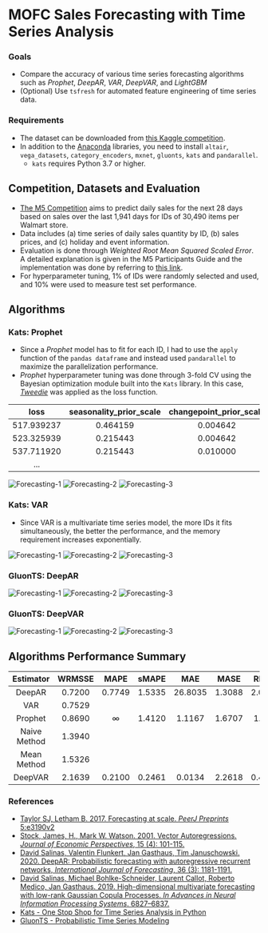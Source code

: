 # MOFC Sales Forecasting with Time Series Analysis 
### Goals
* Compare the accuracy of various time series forecasting algorithms such as *Prophet*, *DeepAR*, *VAR*, *DeepVAR*, and *LightGBM*
* (Optional) Use `tsfresh` for automated feature engineering of time series data.

### Requirements
* The dataset can be downloaded from [this Kaggle competition](https://www.kaggle.com/c/m5-forecasting-accuracy).
* In addition to the [Anaconda](https://www.anaconda.com) libraries, you need to install `altair`, `vega_datasets`, `category_encoders`, `mxnet`, `gluonts`, `kats` and `pandarallel`.
  * `kats` requires Python 3.7 or higher.

## Competition, Datasets and Evaluation
* [The M5 Competition](https://mofc.unic.ac.cy/m5-competition) aims to predict daily sales for the next 28 days based on sales over the last 1,941 days for IDs of 30,490 items per Walmart store.
* Data includes (a) time series of daily sales quantity by ID, (b) sales prices, and (c) holiday and event information.
* Evaluation is done through *Weighted Root Mean Squared Scaled Error*. A detailed explanation is given in the M5 Participants Guide and the implementation was done by referring to [this link](https://www.kaggle.com/c/m5-forecasting-accuracy/discussion/133834).
* For hyperparameter tuning, 1% of IDs were randomly selected and used, and 10% were used to measure test set performance.

## Algorithms
### Kats: Prophet
* Since a *Prophet* model has to fit for each ID, I had to use the `apply` function of the `pandas dataframe` and instead used `pandarallel` to maximize the parallelization performance.
* *Prophet* hyperparameter tuning was done through 3-fold CV using the Bayesian optimization module built into the `Kats` library. In this case, *[Tweedie](https://scikit-learn.org/stable/modules/generated/sklearn.metrics.mean_tweedie_deviance.html)* was applied as the loss function.
  
|loss|seasonality_prior_scale|changepoint_prior_scale|changepoint_range|n_changepoints|holidays_prior_scale|yearly_seasonality|weekly_seasonality|daily_seasonality|seasonality_mode|
|:---:|:---:|:---:|:---:|:---:|:---:|:---:|:---:|:---:|:---:|
|517.939237|0.464159|0.004642|0.90|50|0.050|False|True|False|multiplicative|
|523.325939|0.215443|0.004642|0.89|50|0.100|False|True|False|multiplicative|
|537.711920|0.215443|0.010000|0.85|50|0.025|False|True|False|additive|
|...||||||||||
  
![Forecasting-1](./img/prophet-1.svg)
![Forecasting-2](./img/prophet-2.svg)
![Forecasting-3](./img/prophet-3.svg)

### Kats: VAR
* Since VAR is a multivariate time series model, the more IDs it fits simultaneously, the better the performance, and the memory requirement increases exponentially.
  
![Forecasting-1](./img/var-1.svg)
![Forecasting-2](./img/var-2.svg)
![Forecasting-3](./img/var-3.svg)

### GluonTS: DeepAR
![Forecasting-1](./img/deepar-1.svg)
![Forecasting-2](./img/deepar-2.svg)
![Forecasting-3](./img/deepar-3.svg)

### GluonTS: DeepVAR
![Forecasting-1](./img/deepvar-1.svg)
![Forecasting-2](./img/deepvar-2.svg)
![Forecasting-3](./img/deepvar-3.svg)

## Algorithms Performance Summary
|Estimator|WRMSSE|MAPE|sMAPE|MAE|MASE|RMSE|
|:---:|:---:|:---:|:---:|:---:|:---:|:---:|
|DeepAR|0.7200|0.7749|1.5335|26.8035|1.3088|2.0850|
|VAR|0.7529||||||
|Prophet|0.8690|∞|1.4120|1.1167|1.6707|1.417|
|Naive Method|1.3940||||||
|Mean Method|1.5326||||||
|DeepVAR|2.1639|0.2100|0.2461|0.0134|2.2618|0.4092|

### References
* [Taylor SJ, Letham B. 2017. Forecasting at scale. *PeerJ Preprints* 5:e3190v2](https://peerj.com/preprints/3190.pdf)
* [Stock, James, H., Mark W. Watson. 2001. Vector Autoregressions. *Journal of Economic Perspectives*, 15 (4): 101-115.](https://www.princeton.edu/~mwatson/papers/Stock_Watson_JEP_2001.pdf)
* [David Salinas, Valentin Flunkert, Jan Gasthaus, Tim Januschowski. 2020. DeepAR: Probabilistic forecasting with autoregressive recurrent networks, *International Journal of Forecasting*, 36 (3): 1181-1191.](https://arxiv.org/pdf/1704.04110.pdf)
* [David Salinas, Michael Bohlke-Schneider, Laurent Callot, Roberto Medico,
Jan Gasthaus. 2019. High-dimensional multivariate forecasting with low-rank Gaussian Copula Processes. *In Advances in Neural Information Processing Systems*. 6827–6837.](https://arxiv.org/pdf/1910.03002.pdf)
* [Kats - One Stop Shop for Time Series Analysis in Python](https://facebookresearch.github.io/Kats/)
* [GluonTS - Probabilistic Time Series Modeling](https://ts.gluon.ai/index.html)